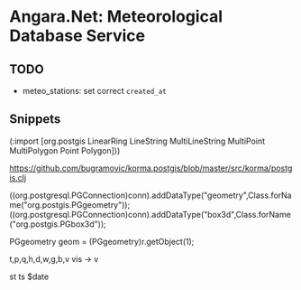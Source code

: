 # Angara.Net: Meteorological Database Service

## TODO

- meteo_stations: set correct `created_at`



## Snippets

(:import [org.postgis LinearRing LineString MultiLineString MultiPoint MultiPolygon Point Polygon]))

https://github.com/bugramovic/korma.postgis/blob/master/src/korma/postgis.clj


((org.postgresql.PGConnection)conn).addDataType("geometry",Class.forName("org.postgis.PGgeometry"));
((org.postgresql.PGConnection)conn).addDataType("box3d",Class.forName("org.postgis.PGbox3d"));

PGgeometry geom = (PGgeometry)r.getObject(1);

t,p,q,h,d,w,g,b,v
vis -> v

st
ts $date